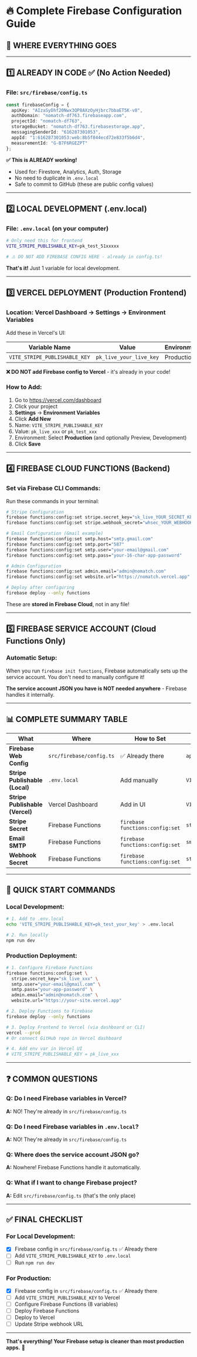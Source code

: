# 🔥 Complete Firebase Configuration Guide

## 📍 WHERE EVERYTHING GOES

---

## **1️⃣ ALREADY IN CODE** ✅ (No Action Needed)

### **File: `src/firebase/config.ts`**

```typescript
const firebaseConfig = {
  apiKey: "AIzaSyDhf20Nwx3QP8AXzOyHjbrc7bbaET5K-v8",
  authDomain: "nomatch-df763.firebaseapp.com",
  projectId: "nomatch-df763",
  storageBucket: "nomatch-df763.firebasestorage.app",
  messagingSenderId: "616287301053",
  appId: "1:616287301053:web:8b5f844ecd72e833f5b6d4",
  measurementId: "G-B7F6RGEZPT"
};
```

**✅ This is ALREADY working!**
- Used for: Firestore, Analytics, Auth, Storage
- No need to duplicate in `.env.local`
- Safe to commit to GitHub (these are public config values)

---

## **2️⃣ LOCAL DEVELOPMENT** (.env.local)

### **File: `.env.local` (on your computer)**

```bash
# Only need this for frontend
VITE_STRIPE_PUBLISHABLE_KEY=pk_test_51xxxxx

# ⚠️ DO NOT ADD FIREBASE CONFIG HERE - already in config.ts!
```

**That's it!** Just 1 variable for local development.

---

## **3️⃣ VERCEL DEPLOYMENT** (Production Frontend)

### **Location: Vercel Dashboard → Settings → Environment Variables**

Add these in Vercel's UI:

| Variable Name | Value | Environment |
|---------------|-------|-------------|
| `VITE_STRIPE_PUBLISHABLE_KEY` | `pk_live_your_live_key` | Production |

**❌ DO NOT add Firebase config to Vercel** - it's already in your code!

### **How to Add:**
1. Go to https://vercel.com/dashboard
2. Click your project
3. **Settings** → **Environment Variables**
4. Click **Add New**
5. Name: `VITE_STRIPE_PUBLISHABLE_KEY`
6. Value: `pk_live_xxx` or `pk_test_xxx`
7. Environment: Select **Production** (and optionally Preview, Development)
8. Click **Save**

---

## **4️⃣ FIREBASE CLOUD FUNCTIONS** (Backend)

### **Set via Firebase CLI Commands:**

Run these commands in your terminal:

```bash
# Stripe Configuration
firebase functions:config:set stripe.secret_key="sk_live_YOUR_SECRET_KEY"
firebase functions:config:set stripe.webhook_secret="whsec_YOUR_WEBHOOK_SECRET"

# Email Configuration (Gmail example)
firebase functions:config:set smtp.host="smtp.gmail.com"
firebase functions:config:set smtp.port="587"
firebase functions:config:set smtp.user="your-email@gmail.com"
firebase functions:config:set smtp.pass="your-16-char-app-password"

# Admin Configuration
firebase functions:config:set admin.email="admin@nomatch.com"
firebase functions:config:set website.url="https://nomatch.vercel.app"

# Deploy after configuring
firebase deploy --only functions
```

These are **stored in Firebase Cloud**, not in any file!

---

## **5️⃣ FIREBASE SERVICE ACCOUNT** (Cloud Functions Only)

### **Automatic Setup:**

When you run `firebase init functions`, Firebase automatically sets up the service account. You don't need to manually configure it!

**The service account JSON you have is NOT needed anywhere** - Firebase handles it internally.

---

## **📊 COMPLETE SUMMARY TABLE**

| What | Where | How to Set | Example |
|------|-------|------------|---------|
| **Firebase Web Config** | `src/firebase/config.ts` | ✅ Already there | `apiKey: "AIzaSy..."` |
| **Stripe Publishable (Local)** | `.env.local` | Add manually | `VITE_STRIPE_PUBLISHABLE_KEY=pk_test_xxx` |
| **Stripe Publishable (Vercel)** | Vercel Dashboard | Add in UI | `VITE_STRIPE_PUBLISHABLE_KEY=pk_live_xxx` |
| **Stripe Secret** | Firebase Functions | `firebase functions:config:set` | `stripe.secret_key="sk_live_xxx"` |
| **Email SMTP** | Firebase Functions | `firebase functions:config:set` | `smtp.user="email@gmail.com"` |
| **Webhook Secret** | Firebase Functions | `firebase functions:config:set` | `stripe.webhook_secret="whsec_xxx"` |

---

## **🎯 QUICK START COMMANDS**

### **Local Development:**
```bash
# 1. Add to .env.local
echo 'VITE_STRIPE_PUBLISHABLE_KEY=pk_test_your_key' > .env.local

# 2. Run locally
npm run dev
```

### **Production Deployment:**

```bash
# 1. Configure Firebase Functions
firebase functions:config:set \
  stripe.secret_key="sk_live_xxx" \
  smtp.user="your-email@gmail.com" \
  smtp.pass="your-app-password" \
  admin.email="admin@nomatch.com" \
  website.url="https://your-site.vercel.app"

# 2. Deploy Functions to Firebase
firebase deploy --only functions

# 3. Deploy Frontend to Vercel (via dashboard or CLI)
vercel --prod
# Or connect GitHub repo in Vercel dashboard

# 4. Add env var in Vercel UI
# VITE_STRIPE_PUBLISHABLE_KEY = pk_live_xxx
```

---

## **❓ COMMON QUESTIONS**

### **Q: Do I need Firebase variables in Vercel?**
**A:** NO! They're already in `src/firebase/config.ts`

### **Q: Do I need Firebase variables in `.env.local`?**
**A:** NO! They're already in `src/firebase/config.ts`

### **Q: Where does the service account JSON go?**
**A:** Nowhere! Firebase Functions handle it automatically.

### **Q: What if I want to change Firebase project?**
**A:** Edit `src/firebase/config.ts` (that's the only place)

---

## **✅ FINAL CHECKLIST**

### **For Local Development:**
- [x] Firebase config in `src/firebase/config.ts` ✅ Already there
- [ ] Add `VITE_STRIPE_PUBLISHABLE_KEY` to `.env.local`
- [ ] Run `npm run dev`

### **For Production:**
- [x] Firebase config in `src/firebase/config.ts` ✅ Already there
- [ ] Add `VITE_STRIPE_PUBLISHABLE_KEY` to Vercel
- [ ] Configure Firebase Functions (8 variables)
- [ ] Deploy Firebase Functions
- [ ] Deploy to Vercel
- [ ] Update Stripe webhook URL

---

**That's everything! Your Firebase setup is cleaner than most production apps.** 🎉

